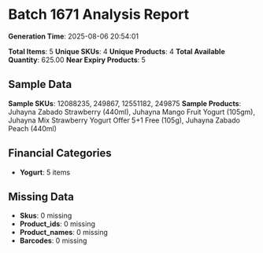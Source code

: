 # Batch 1671 Analysis Report

**Generation Time**: 2025-08-06 20:54:01

**Total Items**: 5
**Unique SKUs**: 4
**Unique Products**: 4
**Total Available Quantity**: 625.00
**Near Expiry Products**: 5

## Sample Data
**Sample SKUs**: 12088235, 249867, 12551182, 249875
**Sample Products**: Juhayna Zabado Strawberry (440ml), Juhayna Mango Fruit Yogurt (105gm), Juhayna Mix Strawberry Yogurt Offer 5+1 Free (105g), Juhayna Zabado Peach (440ml)

## Financial Categories
- **Yogurt**: 5 items

## Missing Data
- **Skus**: 0 missing
- **Product_ids**: 0 missing
- **Product_names**: 0 missing
- **Barcodes**: 0 missing
